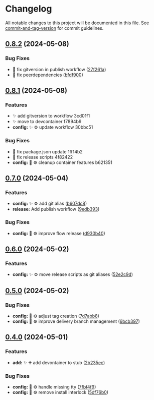 <!-- @format -->

# Changelog

All notable changes to this project will be documented in this file. See [commit-and-tag-version](https://github.com/absolute-version/commit-and-tag-version) for commit guidelines.

## [0.8.2](https://github.com/tomgrv/devutils/compare/v0.8.1...v0.8.2) (2024-05-08)


### Bug Fixes

* 🐛 fix gitversion in publish workflow ([27f261a](https://github.com/tomgrv/devutils/commit/27f261a9ee7ca55ef35f6480a4a738b81e96b435))
* 🐛 fix peerdependencies ([bfdf900](https://github.com/tomgrv/devutils/commit/bfdf90021d8ffee0d742525299bb35082d37b2d3))

## [0.8.1](///compare/v0.7.1...v0.8.1) (2024-05-08)


### Features

* ✨ add gitversion to workflow 3cd01f1
* ✨ move to devcontainer f7894b9
* **config:** ✨ ⚙️ update workflow 30bbc51


### Bug Fixes

* 🐛 fix package.json update 1ff14b2
* 🐛 fix release scripts 4f82422
* **config:** 🐛 ⚙️ cleanup container features b621351

## [0.7.0](https://github.com/tomgrv/devutils/compare/v0.6.0...v0.7.0) (2024-05-04)


### Features

* **config:** ✨ ⚙️ add git alias ([b607dc8](https://github.com/tomgrv/devutils/commit/b607dc8a8e38378fc99ed1f7e9b78fda3857ed77))
* **release:** Add publish workflow ([9edb393](https://github.com/tomgrv/devutils/commit/9edb3932b12f862f974c77a611da79b6db1e2e62))


### Bug Fixes

* **config:** 🐛 ⚙️ improve flow release ([d930b40](https://github.com/tomgrv/devutils/commit/d930b40407d55b0b74fbff0c3325fc9838cce342))

## [0.6.0](https://github.com/tomgrv/devutils/compare/v0.5.0...v0.6.0) (2024-05-02)

### Features

-   **config:** ✨ ⚙️ move release scripts as git aliases ([52e2c9d](https://github.com/tomgrv/devutils/commit/52e2c9d617cfe935ebfad4f25e2e2d1f4a25f69f))

## [0.5.0](https://github.com/tomgrv/devutils/compare/v0.4.0...v0.5.0) (2024-05-02)

### Bug Fixes

-   **config:** 🐛 ⚙️ adjust tag creation ([7d7abb8](https://github.com/tomgrv/devutils/commit/7d7abb87d6acc176dc45d7dd1d3d14eb5eefd325))
-   **config:** 🐛 ⚙️ improve delivery branch management ([6bcb397](https://github.com/tomgrv/devutils/commit/6bcb397e05cade1fdebe84262f3f4d22707671f5))

## [0.4.0](https://github.com/tomgrv/devutils/compare/v0.3.0...v0.4.0) (2024-05-01)

### Features

-   **add:** ✨ ➕ add devontainer to stub ([2b235ec](https://github.com/tomgrv/devutils/commit/2b235ecb2aafefcd0321fd7d95202401b2a62e05))

### Bug Fixes

-   **config:** 🐛 ⚙️ handle missing tty ([7fbf4f9](https://github.com/tomgrv/devutils/commit/7fbf4f91018679775a7194381731eb673220eb03))
-   **config:** 🐛 ⚙️ remove install interlock ([5df76b0](https://github.com/tomgrv/devutils/commit/5df76b068fb4bbdd382aefe330244c5dd711d4e2))
